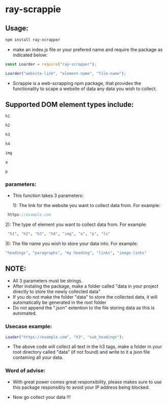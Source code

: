 # ray-scrappie

## Usage:

```bash
npm install ray-scrapper
```

- make an index.js file or your prefered name and require the package as indicated below:

```javascript
const Loarder = require("ray-scrapper");

Loarder("website-link", "element-name", "file-name");
```

- Scrappie is a web-scrapping npm package, that provides the functionality to scape a website of data any data you wish to collect.

## Supported DOM element types include:

```bash
h1
```

```bash
h2
```

```bash
h3
```

```bash
h4
```

```bash
img
```

```bash
a
```

```bash
p
```

### parameters:

- This function takes 3 parameters:

  1): The link for the website you want to collect data from. For example:

```javascript
 https://example.com
```

2): The type of element you want to collect data from. For example:

```bash
 "h1", "h2", "h3", "h4", "img", "a", "p", "li"
```

3): The file name you wish to store your data into. For example:

```bash
"headings", "paragraphs", "my heading", "links", "image-links"
```

## NOTE:

- All 3 parameters must be strings.
- After instaling the package, make a folder called "data in your project directly to store the newly collected data"
- If you do not make the folder "data" to store the collected data, it will automatically be generated in the root folder
- Do not append the ".json" extention to the file storing data as this is automated.

### Usecase example:

```javascript
Loader("https://example.com", "h3", "sub_headings");
```

- The above code will collect all text in the h3 tags, make a folder in your root directory called "data" (if not found) and write to it a json file containing all your data.

### Word of advise:

- With great power comes great responsibility, please makes sure to use this package responsibly to avoid your IP address being blocked.

- Now go collect your data !!!
